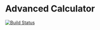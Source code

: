 # Advanced Calculator
[![Build Status](https://travis-ci.org/guliash/calculator.svg?branch=master)](https://travis-ci.org/guliash/calculator)

